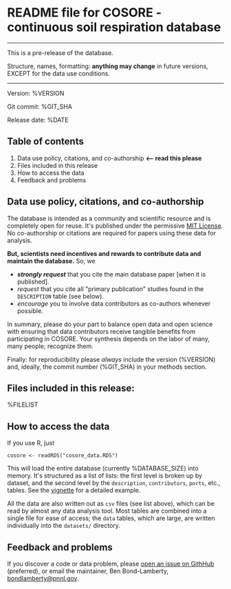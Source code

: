 # README file for COSORE - continuous soil respiration database

*********************************************************************************
This is a pre-release of the database.

Structure, names, formatting: **anything may change** in future versions, 
EXCEPT for the data use conditions.
*********************************************************************************

Version: %VERSION

Git commit: %GIT_SHA

Release date: %DATE


## Table of contents

1. Data use policy, citations, and co-authorship   **<– read this please**
2. Files included in this release
3. How to access the data
4. Feedback and problems


## Data use policy, citations, and co-authorship

The database is intended as a community and scientific resource and is
completely open for reuse. It's published under the permissive
[MIT License](https://en.wikipedia.org/wiki/MIT_License). No co-authorship 
or citations are required for papers using these data for analysis.

**But, scientists need incentives and rewards to contribute data and maintain the database.** So, we
* **_strongly request_** that you cite the main database paper [when it is published].
* _request_ that you cite all "primary publication" studies found in the `DESCRIPTION` table (see below).
* _encourage_ you to involve data contributors as co-authors whenever possible. 

In summary, please do your part to balance open data and open science with ensuring that 
data contributors receive tangible benefits from participating in COSORE. Your synthesis
depends on the labor of many, many people; recognize them.

Finally: for reproducibility please _always_ include the version (%VERSION) and, ideally, 
the commit number (%GIT_SHA) in your methods section.


## Files included in this release:

%FILELIST


## How to access the data

If you use R, just

```
cosore <- readRDS("cosore_data.RDS")
```

This will load the entire database (currently %DATABASE_SIZE) into memory. It's
structured as a list of lists: the first level is broken up by dataset, and the
second level by the `description`, `contributors`, `ports`, etc., tables. See the
[vignette](TODO) for a detailed example.

All the data are also written out as `csv` files (see list above),
which can be read by almost any data analysis tool. Most tables
are combined into a single file for ease of access; the `data` tables, which are large,
are written individually into the `datasets/` directory.


## Feedback and problems

If you discover a code or data problem, please 
[open an issue on GithHub](https://github.com/bpbond/cosore/issues/new) (preferred), 
or email the maintainer, Ben Bond-Lamberty, <bondlamberty@pnnl.gov>.
